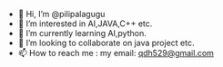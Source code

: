 - 👋 Hi, I’m @pilipalagugu
- 👀 I’m interested in AI,JAVA,C++ etc.
- 🌱 I’m currently learning AI,python.
- 💞️ I’m looking to collaborate on java project etc.
- 📫 How to reach me : my email: qdh529@gmail.com

<!---
pilipalagugu/pilipalagugu is a ✨ special ✨ repository because its `README.md` (this file) appears on your GitHub profile.
You can click the Preview link to take a look at your changes.
--->
